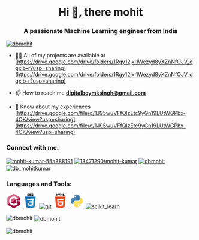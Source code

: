 <h1 align="center">Hi 👋, there mohit</h1>
<h3 align="center">A passionate Machine Learning engineer from India</h3>

<p align="left"> <a href="https://github.com/ryo-ma/github-profile-trophy"><img src="https://github-profile-trophy.vercel.app/?username=dbmohit" alt="dbmohit" /></a> </p>

- 👨‍💻 All of my projects are available at [https://drive.google.com/drive/folders/1Rgy12jxI1Wezyd8yXZnNfOJV_dgxlb-r?usp=sharing](https://drive.google.com/drive/folders/1Rgy12jxI1Wezyd8yXZnNfOJV_dgxlb-r?usp=sharing)

- 📫 How to reach me **digitalboymksingh@gmail.com**

- 📄 Know about my experiences [https://drive.google.com/file/d/1J95wuVFfQlzEtc9yGn19LUtWGPbx-4OK/view?usp=sharing](https://drive.google.com/file/d/1J95wuVFfQlzEtc9yGn19LUtWGPbx-4OK/view?usp=sharing)

<h3 align="left">Connect with me:</h3>
<p align="left">
<a href="https://linkedin.com/in/mohit-kumar-55a388191" target="blank"><img align="center" src="https://raw.githubusercontent.com/rahuldkjain/github-profile-readme-generator/master/src/images/icons/Social/linked-in-alt.svg" alt="mohit-kumar-55a388191" height="30" width="40" /></a>
<a href="https://stackoverflow.com/users/13471290/mohit-kumar" target="blank"><img align="center" src="https://raw.githubusercontent.com/rahuldkjain/github-profile-readme-generator/master/src/images/icons/Social/stack-overflow.svg" alt="13471290/mohit-kumar" height="30" width="40" /></a>
<a href="https://kaggle.com/dbmohit" target="blank"><img align="center" src="https://raw.githubusercontent.com/rahuldkjain/github-profile-readme-generator/master/src/images/icons/Social/kaggle.svg" alt="dbmohit" height="30" width="40" /></a>
<a href="https://instagram.com/db_mohitkumar" target="blank"><img align="center" src="https://raw.githubusercontent.com/rahuldkjain/github-profile-readme-generator/master/src/images/icons/Social/instagram.svg" alt="db_mohitkumar" height="30" width="40" /></a>
</p>

<h3 align="left">Languages and Tools:</h3>
<p align="left"> <a href="https://www.w3schools.com/cpp/" target="_blank"> <img src="https://raw.githubusercontent.com/devicons/devicon/master/icons/cplusplus/cplusplus-original.svg" alt="cplusplus" width="40" height="40"/> </a> <a href="https://www.w3schools.com/css/" target="_blank"> <img src="https://raw.githubusercontent.com/devicons/devicon/master/icons/css3/css3-original-wordmark.svg" alt="css3" width="40" height="40"/> </a> <a href="https://git-scm.com/" target="_blank"> <img src="https://www.vectorlogo.zone/logos/git-scm/git-scm-icon.svg" alt="git" width="40" height="40"/> </a> <a href="https://www.w3.org/html/" target="_blank"> <img src="https://raw.githubusercontent.com/devicons/devicon/master/icons/html5/html5-original-wordmark.svg" alt="html5" width="40" height="40"/> </a> <a href="https://www.python.org" target="_blank"> <img src="https://raw.githubusercontent.com/devicons/devicon/master/icons/python/python-original.svg" alt="python" width="40" height="40"/> </a> <a href="https://scikit-learn.org/" target="_blank"> <img src="https://upload.wikimedia.org/wikipedia/commons/0/05/Scikit_learn_logo_small.svg" alt="scikit_learn" width="40" height="40"/> </a> </p>

<p><img align="left" src="https://github-readme-stats.vercel.app/api/top-langs?username=dbmohit&show_icons=true&locale=en&layout=compact" alt="dbmohit" /></p>

<p>&nbsp;<img align="center" src="https://github-readme-stats.vercel.app/api?username=dbmohit&show_icons=true&locale=en" alt="dbmohit" /></p>

<p><img align="center" src="https://github-readme-streak-stats.herokuapp.com/?user=dbmohit&" alt="dbmohit" /></p>

